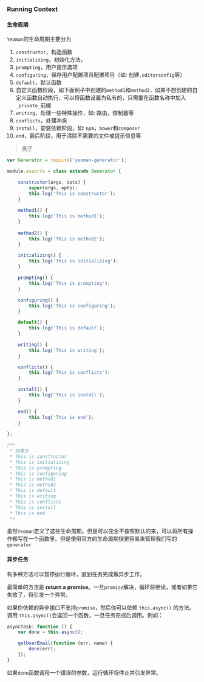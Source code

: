 ### Running Context

#### 生命周期

`Yeoman`的生命周期主要分为

1. `constructor`，构造函数
2. `initializing`，初始化方法，
3. `prompting`，用户提示选项
4. `configuring`，保存用户配置项且配置项目（如: 创建`.editorconfig`等）
5. `default`，默认函数
6. 自定义函数阶段，如下面例子中创建的`method1`和`method2`，如果不想创建的自定义函数自动执行，可以将函数设置为私有的，只需要在函数名称中加入`_private_`前缀
7. `writing`，处理一些特殊操作，如: 路由，控制器等
8. `conflicts`，处理冲突
9. `install`，安装依赖阶段，如: `npm`，`bower`和`composer`
10. `end`，最后阶段，用于清除不需要的文件或提示信息等

> 例子

```javascript
var Generator = require('yeoman-generator');

module.exports = class extends Generator {

    constructor(args, opts) {
        super(args, opts);
        this.log('This is constructor');
    }
  
  	method1() {
      	this.log('This is method1');
  	}
  	
  	method2() {
      	this.log('This is method2');
  	}

    initializing() {
        this.log('This is initializing');
    }

    prompting() {
        this.log('This is prompting');
    }

    configuring() {
        this.log('This is configuring');
    }

    default() {
        this.log('This is default');
    }

    writing() {
        this.log('This is writing');
    }

    conflicts() {
        this.log('This is conflicts');
    }

    install() {
        this.log('This is install');
    }

    end() {
        this.log('This is end');
    }

};
  
/**
 * 结果为
 * This is constructor
 * This is initializing
 * This is prompting
 * This is configuring
 * This is method1
 * This is method2
 * This is default
 * This is writing
 * This is conflicts
 * This is install
 * This is end
 */
```

虽然`Yeoman`定义了这些生命周期，但是可以完全不按照默认的来，可以将所有操作都写在一个函数里。但是使用官方的生命周期很更容易来管理我们写的`generator`

#### 异步任务

有多种方法可以暂停运行循环，直到任务完成做异步工作。

最简单的方法是 **return a promise**。一旦`promise`解决，循环将继续，或者如果它失败了，将引发一个异常。

如果你依赖的异步接口不支持`promise`，然后你可以依赖 `this.async()` 的方法。调用 `this.async()`会返回一个函数，一旦任务完成后调用。例如：

```javascript
asyncTask: function () {
	var done = this.async();

  	getUserEmail(function (err, name) {
    	done(err);
  	});
}
```

如果`done`函数调用一个错误的参数，运行循环将停止并引发异常。